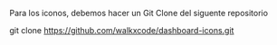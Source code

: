 Para los iconos, debemos hacer un Git Clone del siguente repositorio


git clone https://github.com/walkxcode/dashboard-icons.git
